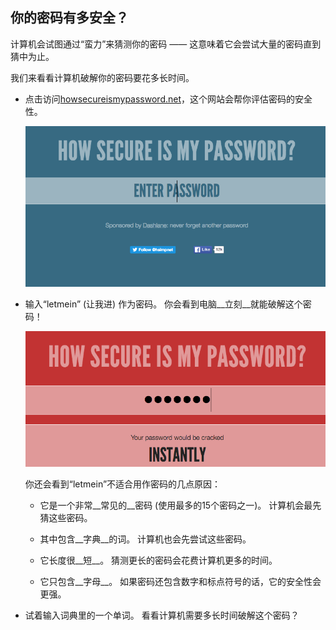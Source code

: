 ## 你的密码有多安全？

计算机会试图通过“蛮力”来猜测你的密码 —— 这意味着它会尝试大量的密码直到猜中为止。

我们来看看计算机破解你的密码要花多长时间。



+ 点击访问<a href="https://howsecureismypassword.net/" target="_blank">howsecureismypassword.net</a>，这个网站会帮你评估密码的安全性。

    ![截屏](images/passwords-secure.png)

+ 输入“letmein” (让我进) 作为密码。 你会看到电脑__立刻__就能破解这个密码！

    ![截屏](images/passwords-letmein.png)

    你还会看到“letmein”不适合用作密码的几点原因：

    + 它是一个非常__常见的__密码 (使用最多的15个密码之一)。 计算机会最先猜这些密码。

    + 其中包含__字典__的词。 计算机也会先尝试这些密码。

    + 它长度很__短__。 猜测更长的密码会花费计算机更多的时间。

    + 它只包含__字母__。 如果密码还包含数字和标点符号的话，它的安全性会更强。

+ 试着输入词典里的一个单词。 看看计算机需要多长时间破解这个密码？ 

